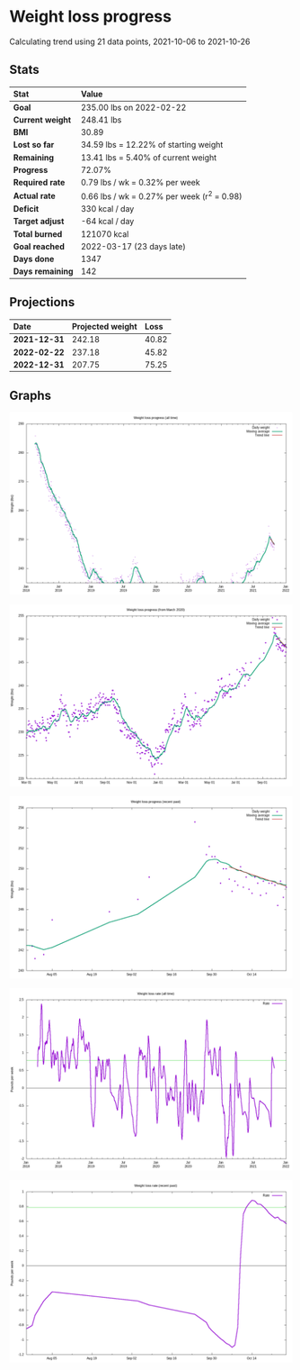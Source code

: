 # Weight loss progress

Calculating trend using 21 data points, 2021-10-06 to 2021-10-26

## Stats

Stat|Value
:-|:-
**Goal**|235.00 lbs on 2022-02-22
**Current weight**|248.41 lbs
**BMI**|30.89
**Lost so far**|34.59 lbs = 12.22% of starting weight
**Remaining**|13.41 lbs =  5.40% of current  weight
**Progress**|72.07%
**Required rate**|0.79 lbs / wk = 0.32% per week
**Actual rate**|0.66 lbs / wk = 0.27% per week  (r<sup>2</sup> = 0.98)
**Deficit**|330 kcal / day
**Target adjust**|-64 kcal / day
**Total burned**|121070 kcal
**Goal reached**|2022-03-17 (23 days late)
**Days done**|1347
**Days remaining**|142

## Projections

Date|Projected weight|Loss
:-|:-|:-
**2021-12-31**|242.18|40.82
**2022-02-22**|237.18|45.82
**2022-12-31**|207.75|75.25

## Graphs

![](weight-graph-alltime.png)

![](weight-graph-covid.png)

![](weight-graph-recent.png)

![](rate-graph-alltime.png)

![](rate-graph-recent.png)
